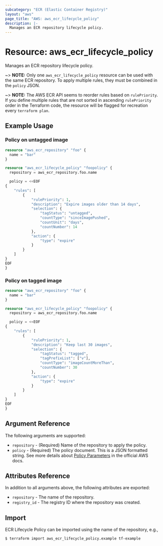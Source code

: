 ```yaml
---
subcategory: "ECR (Elastic Container Registry)"
layout: "aws"
page_title: "AWS: aws_ecr_lifecycle_policy"
description: |-
  Manages an ECR repository lifecycle policy.
---
```


# Resource: aws_ecr_lifecycle_policy

Manages an ECR repository lifecycle policy.

~> **NOTE:** Only one `aws_ecr_lifecycle_policy` resource can be used with the same ECR repository. To apply multiple rules, they must be combined in the `policy` JSON.

~> **NOTE:** The AWS ECR API seems to reorder rules based on `rulePriority`. If you define multiple rules that are not sorted in ascending `rulePriority` order in the Terraform code, the resource will be flagged for recreation every `terraform plan`.

## Example Usage

### Policy on untagged image

```terraform
resource "aws_ecr_repository" "foo" {
  name = "bar"
}

resource "aws_ecr_lifecycle_policy" "foopolicy" {
  repository = aws_ecr_repository.foo.name

  policy = <<EOF
{
    "rules": [
        {
            "rulePriority": 1,
            "description": "Expire images older than 14 days",
            "selection": {
                "tagStatus": "untagged",
                "countType": "sinceImagePushed",
                "countUnit": "days",
                "countNumber": 14
            },
            "action": {
                "type": "expire"
            }
        }
    ]
}
EOF
}
```

### Policy on tagged image

```terraform
resource "aws_ecr_repository" "foo" {
  name = "bar"
}

resource "aws_ecr_lifecycle_policy" "foopolicy" {
  repository = aws_ecr_repository.foo.name

  policy = <<EOF
{
    "rules": [
        {
            "rulePriority": 1,
            "description": "Keep last 30 images",
            "selection": {
                "tagStatus": "tagged",
                "tagPrefixList": ["v"],
                "countType": "imageCountMoreThan",
                "countNumber": 30
            },
            "action": {
                "type": "expire"
            }
        }
    ]
}
EOF
}
```

## Argument Reference

The following arguments are supported:

* `repository` - (Required) Name of the repository to apply the policy.
* `policy` - (Required) The policy document. This is a JSON formatted string. See more details about [Policy Parameters](http://docs.aws.amazon.com/AmazonECR/latest/userguide/LifecyclePolicies.html#lifecycle_policy_parameters) in the official AWS docs.

## Attributes Reference

In addition to all arguments above, the following attributes are exported:

* `repository` - The name of the repository.
* `registry_id` - The registry ID where the repository was created.

## Import

ECR Lifecycle Policy can be imported using the name of the repository, e.g.,

```
$ terraform import aws_ecr_lifecycle_policy.example tf-example
```
